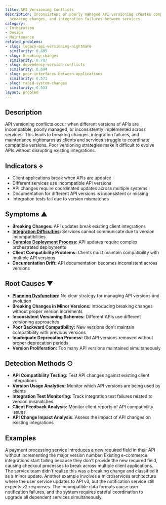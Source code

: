 ```yaml
---
title: API Versioning Conflicts
description: Inconsistent or poorly managed API versioning creates compatibility issues,
  breaking changes, and integration failures between services.
category:
- Integration
- Design
- Maintenance
related_problems:
- slug: legacy-api-versioning-nightmare
  similarity: 0.805
- slug: breaking-changes
  similarity: 0.707
- slug: dependency-version-conflicts
  similarity: 0.694
- slug: poor-interfaces-between-applications
  similarity: 0.571
- slug: rapid-system-changes
  similarity: 0.533
layout: problem
---
```


## Description

API versioning conflicts occur when different versions of APIs are incompatible, poorly managed, or inconsistently implemented across services. This leads to breaking changes, integration failures, and maintenance nightmares as clients and services struggle to coordinate compatible versions. Poor versioning strategies make it difficult to evolve APIs without disrupting existing integrations.

## Indicators ⟡

- Client applications break when APIs are updated
- Different services use incompatible API versions
- API changes require coordinated updates across multiple systems
- Documentation for different API versions is inconsistent or missing
- Integration tests fail due to version mismatches

## Symptoms ▲

- **Breaking Changes:** API updates break existing client integrations
- **[Integration Difficulties](integration-difficulties.md):** Services cannot communicate due to version incompatibilities
- **[Complex Deployment Process](complex-deployment-process.md):** API updates require complex orchestrated deployments
- **Client Compatibility Problems:** Clients must maintain compatibility with multiple API versions
- **Documentation Drift:** API documentation becomes inconsistent across versions

## Root Causes ▼

- **[Planning Dysfunction](planning-dysfunction.md):** No clear strategy for managing API versions and evolution
- **Breaking Changes in Minor Versions:** Introducing breaking changes without proper version increments
- **Inconsistent Versioning Schemes:** Different APIs use different versioning approaches
- **Poor Backward Compatibility:** New versions don't maintain compatibility with previous versions
- **Inadequate Deprecation Process:** Old API versions removed without proper deprecation periods
- **Version Proliferation:** Too many API versions maintained simultaneously

## Detection Methods ○

- **API Compatibility Testing:** Test API changes against existing client integrations
- **Version Usage Analytics:** Monitor which API versions are being used by clients
- **Integration Test Monitoring:** Track integration test failures related to version mismatches
- **Client Feedback Analysis:** Monitor client reports of API compatibility issues
- **API Change Impact Analysis:** Assess the impact of API changes on existing integrations

## Examples

A payment processing service introduces a new required field in their API without incrementing the major version number. Existing e-commerce integrations start failing because they don't provide the new required field, causing checkout processes to break across multiple client applications. The service team didn't realize this was a breaking change and classified it as a minor update. Another example involves a microservices architecture where the user service updates to API v3, but the notification service still expects v2 responses. The incompatible data formats cause user notification failures, and the system requires careful coordination to upgrade all dependent services simultaneously.